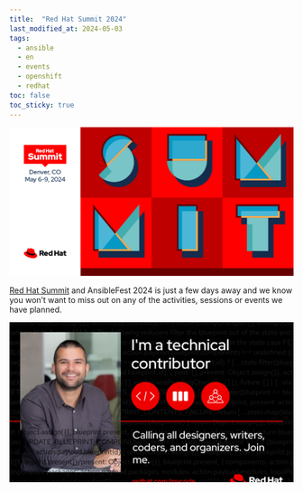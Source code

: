 ```yaml
---
title:  "Red Hat Summit 2024"
last_modified_at: 2024-05-03
tags:
  - ansible
  - en
  - events
  - openshift
  - redhat
toc: false
toc_sticky: true
---
```


[![](/assets/images/posts/2024-05-03-rh-summit24.png)](https://www.redhat.com/en/summit)

[Red Hat Summit](https://www.redhat.com/en/summit) and AnsibleFest 2024 is just a few days away and we know you won’t want to miss out on any of the activities, sessions or events we have planned. 

![](/assets/images/posts/2022-04-25-rh-summit22/2.png)
